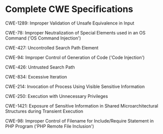 

# Complete CWE Specifications

CWE-1289: Improper Validation of Unsafe Equivalence in Input

CWE-78: Improper Neutralization of Special Elements used in an OS Command ('OS Command Injection')

CWE-427: Uncontrolled Search Path Element

CWE-94: Improper Control of Generation of Code ('Code Injection')

CWE-426: Untrusted Search Path

CWE-834: Excessive Iteration

CWE-214: Invocation of Process Using Visible Sensitive Information

CWE-250: Execution with Unnecessary Privileges

CWE-1421: Exposure of Sensitive Information in Shared Microarchitectural Structures during Transient Execution

CWE-98: Improper Control of Filename for Include/Require Statement in PHP Program ('PHP Remote File Inclusion')